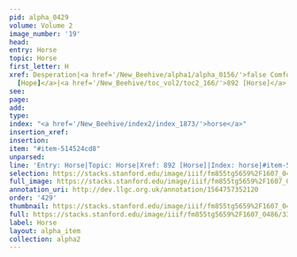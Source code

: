 ```yaml
---
pid: alpha_0429
volume: Volume 2
image_number: '19'
head: 
entry: Horse
topic: Horse
first_letter: H
xref: Desperation|<a href='/New_Beehive/alpha1/alpha_0156/'>false Comfort</a>|<a href='/New_Beehive/toc_vol2/toc2_219/'>1126
  [Hope]</a>|<a href='/New_Beehive/toc_vol2/toc2_166/'>892 [Horse]</a>
see: 
page: 
add: 
type: 
index: "<a href='/New_Beehive/index2/index_1873/'>horse</a>"
insertion_xref: 
insertion: 
item: "#item-514524cd8"
unparsed: 
line: 'Entry: Horse|Topic: Horse|Xref: 892 [Horse]|Index: horse|#item-514524cd8'
selection: https://stacks.stanford.edu/image/iiif/fm855tg5659%2F1607_0486/331,3244,3053,479/full/0/default.jpg
full_image: https://stacks.stanford.edu/image/iiif/fm855tg5659%2F1607_0486/full/full/0/default.jpg
annotation_uri: http://dev.llgc.org.uk/annotation/1564757352120
order: '429'
thumbnail: https://stacks.stanford.edu/image/iiif/fm855tg5659%2F1607_0486/331,3244,600,180/250,/0/default.jpg
full: https://stacks.stanford.edu/image/iiif/fm855tg5659%2F1607_0486/331,3244,3053,479/full/0/default.jpg
label: Horse
layout: alpha_item
collection: alpha2
---
```

